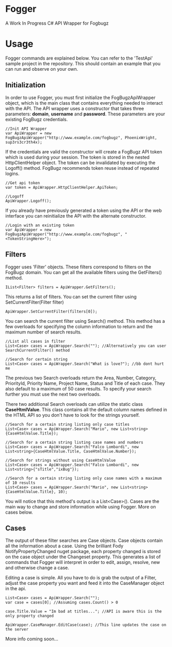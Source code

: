 # Fogger
A Work In Progress C# API Wrapper for Fogbugz

# Usage
Fogger commands are explained below. You can refer to the 'TestApi' sample project in the repository. This should contain an example that you can run and observe on your own.

## Initialization
In order to use Fogger, you must first initialize the FogBugzApiWrapper object, which is the main class that contains everything needed to interact with the API. The API wrapper uses a constructor that takes three parameters: **domain**, **username** and **password**. These parameters are your existing FogBugz credentials.
```
//Init API Wrapper
var ApiWrapper = new FogBugzApiWrapper("http://www.example.com/fogbugz", PhoenixWright, sup3rs3cr3th4x);
```
If the credentials are valid the constructor will create a FogBugz API token which is used during your session. The token is stored in the nested HttpClientHelper object. The token can be invalidated by executing the Logoff() method. FogBugz recommends token reuse instead of repeated logins.
```
//Get api token
var token = ApiWrapper.HttpClientHelper.ApiToken;

//Logoff
ApiWrapper.Logoff();
```
If you already have previously generated a token using the API or the web interface you can reinitialize the API with the alternate constructor.
```
//Login with an existing token
var ApiWrapper = new FogBugzApiWrapper("http://www.example.com/fogbugz", "<TokenStringHere>");
```
## Filters
Fogger uses 'Filter' objects. These filters correspond to filters on the FogBugz domain. You can get all the available filters using the GetFilters() method.
```
IList<Filter> filters = ApiWrapper.GetFilters();
```
This returns a list of filters. You can set the current filter using SetCurrentFilter(Filter filter)
```
ApiWrapper.SetCurrentFilter(filters[0]);
```
You can search the current filter using Search() method. This method has a few overloads for specifying the column information to return and the maximum number of search results.
```
//List all cases in filter
List<Case> cases = ApiWrapper.Search(""); //Alternatively you can user SearchCurrentFilter() method

//Search for certain string
List<Case> cases = ApiWrapper.Search("What is love?"); //bb dont hurt me
```
The previous two Search overloads return the Area, Number, Category, PriorityId, Priority Name, Project Name, Status and Title of each case. They also default to a maximum of 50 case results. To specify your search further you must use the next two overloads.

There two additional Search overloads can utilize the static class **CaseHtmlValue**. This class contains all the default column names defined in the HTML API so you don't have to look for the strings yourself.

```
//Search for a certain string listing only case titles
List<Case> cases = ApiWrapper.Search("Mario", new List<string>{CaseHtmlValue.Title});

//Search for a certain string listing case names and numbers
List<Case> cases = ApiWrapper.Search("Falco Lombardi", new List<string>{CaseHtmlValue.Title, CaseHtmlValue.Number});

//Search for strings without using CaseHtmlValue
List<Case> cases = ApiWrapper.Search("Falco Lombardi", new List<string>{"sTitle","ixBug"});

//Search for a certain string listing only case names with a maximum of 10 results
List<Case> cases = ApiWrapper.Search("Mario", new List<string>{CaseHtmlValue.Title}, 10);
```
You will notice that this method's output is a List\<Case\>\(\). Cases are the main way to change and store information while using Fogger. More on cases below.

## Cases
The output of these filter searches are Case objects. Case objects contain all the information about a case. Using the brilliant Fody NotifyPropertyChanged nuget package, each property changed is stored on the case object under the Changeset property. This generates a list of commands that Fogger will interpret in order to edit, assign, resolve, new and otherwise change a case.

Editing a case is simple. All you have to do is grab the output of a Filter, adjust the case property you want and feed it into the CaseManager object in the api.
```
List<Case> cases = ApiWrapper.Search("");
var case = cases[0]; //Assuming cases.Count() > 0

case.Title.Value = "Im bad at titles..."; //API is aware this is the only property changed

ApiWrapper.CaseManager.EditCase(case); //This line updates the case on the server
```

More info coming soon...
